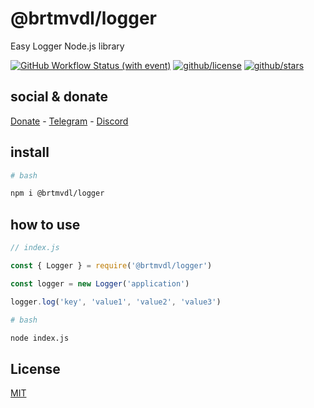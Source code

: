# @brtmvdl/logger

Easy Logger Node.js library

[![GitHub Workflow Status (with event)](https://img.shields.io/github/actions/workflow/status/brtmvdl/logger/npm-publish.yml?label=NPM%20package&link=https%3A%2F%2Fgithub.com%2Fbrtmvdl%2Flogger%2Factions%2Fworkflows%2Fnpm-publish.yml)](https://github.com/brtmvdl/logger/actions/workflows/npm-publish.yml) [![github/license](https://img.shields.io/github/license/brtmvdl/logger)](https://img.shields.io/github/license/brtmvdl/logger) [![github/stars](https://img.shields.io/github/stars/brtmvdl/logger?style=social)](https://img.shields.io/github/stars/brtmvdl/logger?style=social)

## social & donate

[Donate](https://link.mercadopago.com.br/brtmvdl) - [Telegram](https://t.me/+KRmg5MlqgMk0MTg5) - [Discord](https://discord.gg/CPRyzsjj)

## install

```bash
# bash

npm i @brtmvdl/logger
```

## how to use

```js
// index.js

const { Logger } = require('@brtmvdl/logger')

const logger = new Logger('application')

logger.log('key', 'value1', 'value2', 'value3')
```

```sh
# bash

node index.js
```

## License

[MIT](./LICENSE)
